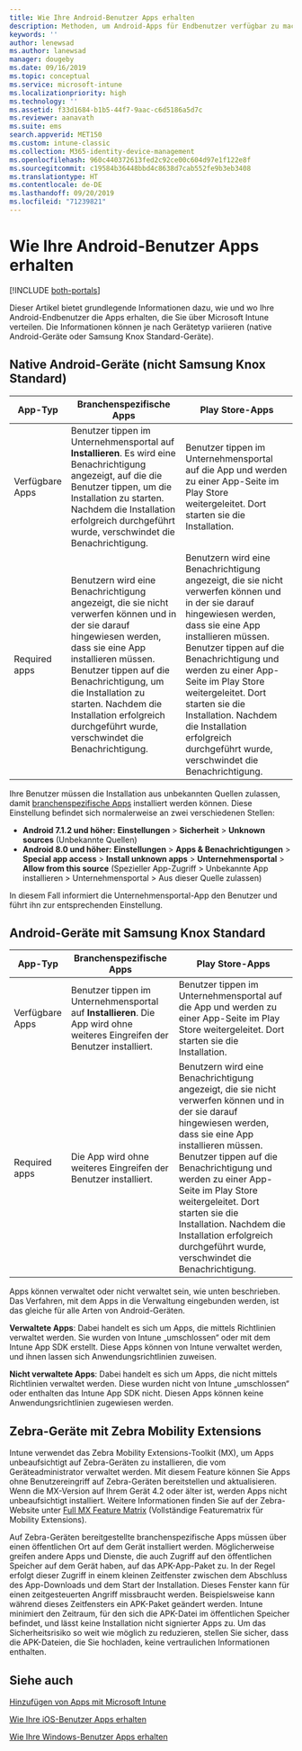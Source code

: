 ```yaml
---
title: Wie Ihre Android-Benutzer Apps erhalten
description: Methoden, um Android-Apps für Endbenutzer verfügbar zu machen.
keywords: ''
author: lenewsad
ms.author: lanewsad
manager: dougeby
ms.date: 09/16/2019
ms.topic: conceptual
ms.service: microsoft-intune
ms.localizationpriority: high
ms.technology: ''
ms.assetid: f33d1684-b1b5-44f7-9aac-c6d5186a5d7c
ms.reviewer: aanavath
ms.suite: ems
search.appverid: MET150
ms.custom: intune-classic
ms.collection: M365-identity-device-management
ms.openlocfilehash: 960c440372613fed2c92ce00c604d97e1f122e8f
ms.sourcegitcommit: c19584b36448bbd4c8638d7cab552fe9b3eb3408
ms.translationtype: HT
ms.contentlocale: de-DE
ms.lasthandoff: 09/20/2019
ms.locfileid: "71239821"
---
```

# <a name="how-your-android-users-get-their-apps"></a>Wie Ihre Android-Benutzer Apps erhalten

[!INCLUDE [both-portals](./includes/note-for-both-portals.md)]

Dieser Artikel bietet grundlegende Informationen dazu, wie und wo Ihre Android-Endbenutzer die Apps erhalten, die Sie über Microsoft Intune verteilen. Die Informationen können je nach Gerätetyp variieren (native Android-Geräte oder Samsung Knox Standard-Geräte).

## <a name="native-non-samsung-knox-standard-android-devices"></a>Native Android-Geräte (nicht Samsung Knox Standard)

| App-Typ | Branchenspezifische Apps | Play Store-Apps  |
| ------------- |-------------| -----|
| Verfügbare Apps      | Benutzer tippen im Unternehmensportal auf **Installieren**. Es wird eine Benachrichtigung angezeigt, auf die die Benutzer tippen, um die Installation zu starten. Nachdem die Installation erfolgreich durchgeführt wurde, verschwindet die Benachrichtigung. | Benutzer tippen im Unternehmensportal auf die App und werden zu einer App-Seite im Play Store weitergeleitet. Dort starten sie die Installation.|
| Required apps      | Benutzern wird eine Benachrichtigung angezeigt, die sie nicht verwerfen können und in der sie darauf hingewiesen werden, dass sie eine App installieren müssen. Benutzer tippen auf die Benachrichtigung, um die Installation zu starten. Nachdem die Installation erfolgreich durchgeführt wurde, verschwindet die Benachrichtigung.    | Benutzern wird eine Benachrichtigung angezeigt, die sie nicht verwerfen können und in der sie darauf hingewiesen werden, dass sie eine App installieren müssen. Benutzer tippen auf die Benachrichtigung und werden zu einer App-Seite im Play Store weitergeleitet. Dort starten sie die Installation. Nachdem die Installation erfolgreich durchgeführt wurde, verschwindet die Benachrichtigung. |

Ihre Benutzer müssen die Installation aus unbekannten Quellen zulassen, damit [branchenspezifische Apps](lob-apps-android.md) installiert werden können. Diese Einstellung befindet sich normalerweise an zwei verschiedenen Stellen:

* **Android 7.1.2 und höher:** **Einstellungen** > **Sicherheit** > **Unknown sources** (Unbekannte Quellen)
* **Android 8.0 und höher:** **Einstellungen** > **Apps & Benachrichtigungen** > **Special app access** > **Install unknown apps**  > **Unternehmensportal** > **Allow from this source** (Spezieller App-Zugriff > Unbekannte App installieren > Unternehmensportal > Aus dieser Quelle zulassen)

In diesem Fall informiert die Unternehmensportal-App den Benutzer und führt ihn zur entsprechenden Einstellung. 

## <a name="samsung-knox-standard-android-devices"></a>Android-Geräte mit Samsung Knox Standard

| App-Typ | Branchenspezifische Apps | Play Store-Apps  |
| ------------- |-------------| -----|
| Verfügbare Apps      | Benutzer tippen im Unternehmensportal auf **Installieren**. Die App wird ohne weiteres Eingreifen der Benutzer installiert. | Benutzer tippen im Unternehmensportal auf die App und werden zu einer App-Seite im Play Store weitergeleitet. Dort starten sie die Installation.|
| Required apps      | Die App wird ohne weiteres Eingreifen der Benutzer installiert.    | Benutzern wird eine Benachrichtigung angezeigt, die sie nicht verwerfen können und in der sie darauf hingewiesen werden, dass sie eine App installieren müssen. Benutzer tippen auf die Benachrichtigung und werden zu einer App-Seite im Play Store weitergeleitet. Dort starten sie die Installation. Nachdem die Installation erfolgreich durchgeführt wurde, verschwindet die Benachrichtigung. |

Apps können verwaltet oder nicht verwaltet sein, wie unten beschrieben. Das Verfahren, mit dem Apps in die Verwaltung eingebunden werden, ist das gleiche für alle Arten von Android-Geräten.

**Verwaltete Apps**: Dabei handelt es sich um Apps, die mittels Richtlinien verwaltet werden. Sie wurden von Intune „umschlossen“ oder mit dem Intune App SDK erstellt. Diese Apps können von Intune verwaltet werden, und ihnen lassen sich Anwendungsrichtlinien zuweisen.

**Nicht verwaltete Apps**: Dabei handelt es sich um Apps, die nicht mittels Richtlinien verwaltet werden. Diese wurden nicht von Intune „umschlossen“ oder enthalten das Intune App SDK nicht. Diesen Apps können keine Anwendungsrichtlinien zugewiesen werden.

## <a name="zebra-devices-with-zebra-mobility-extensions"></a>Zebra-Geräte mit Zebra Mobility Extensions

Intune verwendet das Zebra Mobility Extensions-Toolkit (MX), um Apps unbeaufsichtigt auf Zebra-Geräten zu installieren, die vom Geräteadministrator verwaltet werden. Mit diesem Feature können Sie Apps ohne Benutzereingriff auf Zebra-Geräten bereitstellen und aktualisieren. Wenn die MX-Version auf Ihrem Gerät 4.2 oder älter ist, werden Apps nicht unbeaufsichtigt installiert. Weitere Informationen finden Sie auf der Zebra-Website unter [Full MX Feature Matrix](http://techdocs.zebra.com/mx/compatibility/) (Vollständige Featurematrix für Mobility Extensions).

Auf Zebra-Geräten bereitgestellte branchenspezifische Apps müssen über einen öffentlichen Ort auf dem Gerät installiert werden. Möglicherweise greifen andere Apps und Dienste, die auch Zugriff auf den öffentlichen Speicher auf dem Gerät haben, auf das APK-App-Paket zu. In der Regel erfolgt dieser Zugriff in einem kleinen Zeitfenster zwischen dem Abschluss des App-Downloads und dem Start der Installation. Dieses Fenster kann für einen zeitgesteuerten Angriff missbraucht werden. Beispielsweise kann während dieses Zeitfensters ein APK-Paket geändert werden. Intune minimiert den Zeitraum, für den sich die APK-Datei im öffentlichen Speicher befindet, und lässt keine Installation nicht signierter Apps zu. Um das Sicherheitsrisiko so weit wie möglich zu reduzieren, stellen Sie sicher, dass die APK-Dateien, die Sie hochladen, keine vertraulichen Informationen enthalten.

## <a name="see-also"></a>Siehe auch

[Hinzufügen von Apps mit Microsoft Intune](apps-add.md)

[Wie Ihre iOS-Benutzer Apps erhalten](end-user-apps-ios.md)

[Wie Ihre Windows-Benutzer Apps erhalten](end-user-apps-windows.md)
